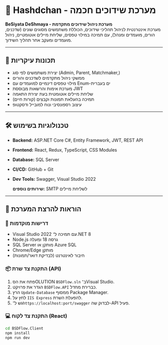 # 💍 Hashdchan - מערכת שידוכים חכמה

**BeSiyata DeShmaya - מערכת ניהול שידוכים מתקדמת**  
מערכת אינטרנטית לניהול תהליכי שידוכים, הכוללת משתמשים מסוגים שונים (שדכנים, הורים, מועמדים ומנהל), עם תמיכה במילוי טפסים, שליחת מיילים אוטומטיים, ניהול מועמדים ומעקב אחר תהליך השידוך.

---

## 🚀 תכונות עיקריות

- יצירת משתמשים לפי סוג (Admin, Parent, Matchmaker,)
- ממשקי ניהול מתקדמים לשדכנים והורים
- מילוי טפסים דינמיים למועמדים עם Enum-ים בעברית
- מערכת אימות והרשאות מבוססת JWT
- שליחת מיילים אוטומטית בעת יצירת התאמה
- תמיכה בהעלאת תמונות וקבצים (קורות חיים)
- עיצוב רספונסיבי ונוח למובייל ודסקטופ

---

## 🛠 טכנולוגיות בשימוש  
- **Backend:** ASP.NET Core C#, Entity Framework, JWT, REST API   
- **Frontend:** React, Redux, TypeScript, CSS Modules  
- **Database:** SQL Server  
- **CI/CD:** GitHub + Git  
- **Dev Tools:** Swagger, Visual Studio 2022

  **שירותים נוספים:** SMTP לשליחת מיילים

---

## 🚀 הוראות להרצת המערכת

### 🧠 דרישות מוקדמות
- Visual Studio 2022 עם תמיכה ל־.NET 8  
- Node.js גרסה 18 ומעלה  
- SQL Server מותקן או Azure SQL  
- Chrome/Edge מותקן  
- חיבור לאינטרנט (לבדיקת דואר/תמונות)

### 📦 התקנת צד שרת (API)
1. פתח את הסOLUTION `BSDFlow.sln` ב־Visual Studio.  
2. הגדר את פרויקט `BSDFlow.API` כברירת מחדל.  
3. הרץ `Update-Database` ממסוף Package Manager.  
4. לחץ על `IIS Express` להפעלת השרת.  
5. גש ל־`https://localhost:port/swagger` לבדוק שה-API פעיל.

### 💻 התקנת צד לקוח (React)
```bash
cd BSDFlow.Client
npm install
npm run dev
